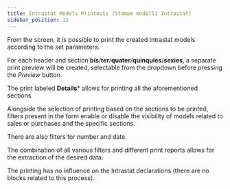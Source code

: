 ```yaml
---
title: Intrastat Models Printouts (Stampe modelli Intrastat)
sidebar_position: 11
---
```


From the screen, it is possible to print the created Intrastat models according to the set parameters.

For each header and section **bis**/**ter**/**quater**/**quinquies**/**sexies**, a separate print preview will be created, selectable from the dropdown before pressing the *Preview* button.

The print labeled **Details*** allows for printing all the aforementioned sections.

Alongside the selection of printing based on the sections to be printed, filters present in the form enable or disable the visibility of models related to sales or purchases and the specific sections.

There are also filters for number and date.

The combination of all various filters and different print reports allows for the extraction of the desired data.

The printing has no influence on the Intrastat declarations (there are no blocks related to this process).